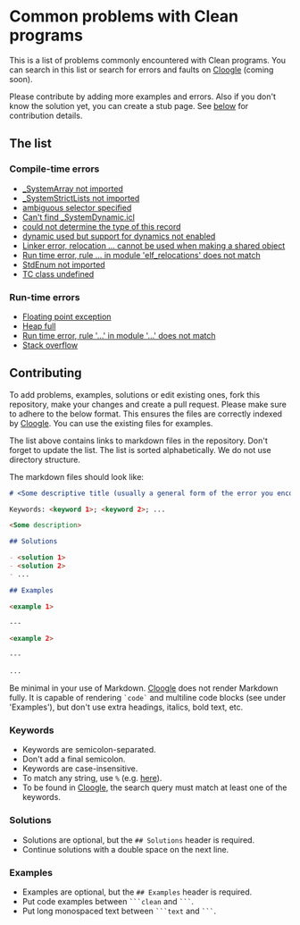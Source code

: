 # Common problems with Clean programs

This is a list of problems commonly encountered with Clean programs.
You can search in this list or search for errors and faults on [Cloogle][]
(coming soon).

Please contribute by adding more examples and errors.
Also if you don't know the solution yet, you can create a stub page.
See [below](#contributing) for contribution details.

## The list

### Compile-time errors

- [_SystemArray not imported](/_SystemArray-not-imported.md)
- [_SystemStrictLists not imported](/_SystemStrictLists-not-imported.md)
- [ambiguous selector specified](/record-disambiguation.md)
- [Can't find _SystemDynamic.icl](/_SystemDynamic.md)
- [could not determine the type of this record](/record-disambiguation.md)
- [dynamic used but support for dynamics not enabled](/no-dynamics.md)
- [Linker error, relocation &#8230; cannot be used when making a shared object](/relocation.md)
- [Run time error, rule &#8230; in module 'elf_relocations' does not match](/elf-relocations-does-not-match.md)
- [StdEnum not imported](/StdEnum-not-imported.md)
- [TC class undefined](/no-dynamics.md)

### Run-time errors

- [Floating point exception](/floating-point-exception.md)
- [Heap full](/heap-full.md)
- [Run time error, rule '&#8230;' in module '&#8230;' does not match](/rule-does-not-match.md)
- [Stack overflow](/stack-overflow.md)

## Contributing

To add problems, examples, solutions or edit existing ones, fork this
repository, make your changes and create a pull request. Please make sure to
adhere to the below format. This ensures the files are correctly indexed by
[Cloogle][]. You can use the existing files for examples.

The list above contains links to markdown files in the repository.
Don't forget to update the list.
The list is sorted alphabetically.
We do not use directory structure.

The markdown files should look like:

```markdown
# <Some descriptive title (usually a general form of the error you encounter)>

Keywords: <keyword 1>; <keyword 2>; ...

<Some description>

## Solutions

- <solution 1>
- <solution 2>
- ...

## Examples

<example 1>

---

<example 2>

---

...
```

Be minimal in your use of Markdown. [Cloogle][] does not render Markdown fully.
It is capable of rendering `` `code` `` and multiline code blocks (see under
'Examples'), but don't use extra headings, italics, bold text, etc.

### Keywords

- Keywords are semicolon-separated.
- Don't add a final semicolon.
- Keywords are case-insensitive.
- To match any string, use `%` (e.g. [here](/rule-does-not-match.md)).
- To be found in [Cloogle][], the search query must match at least one of the
  keywords.

### Solutions

- Solutions are optional, but the `## Solutions` header is required.
- Continue solutions with a double space on the next line.

### Examples

- Examples are optional, but the `## Examples` header is required.
- Put code examples between `` ```clean `` and `` ``` ``.
- Put long monospaced text between `` ```text `` and `` ``` ``.

[Cloogle]: https://cloogle.org
